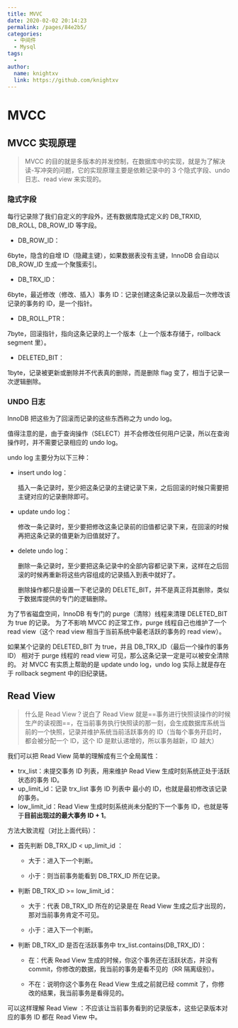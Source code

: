 ```yaml
---
title: MVVC
date: 2020-02-02 20:14:23
permalink: /pages/84e2b5/
categories:
  - 中间件
  - Mysql
tags:
  - 
author: 
  name: knightxv
  link: https://github.com/knightxv
---
```

# MVCC

## MVCC 实现原理

> MVCC 的目的就是多版本的并发控制，在数据库中的实现，就是为了解决读-写冲突的问题，它的实现原理主要是依赖记录中的 3 个隐式字段、undo 日志、read view 来实现的。

### 隐式字段

每行记录除了我们自定义的字段外，还有数据库隐式定义的 DB_TRXID, DB_ROLL, DB_ROW_ID 等字段。

-   DB_ROW_ID：

6byte，隐含的自增 ID（隐藏主键），如果数据表没有主键，InnoDB 会自动以 DB_ROW_ID 生成一个聚簇索引。

-   DB_TRX_ID：

6byte，最近修改（修改、插入）事务 ID：记录创建这条记录以及最后一次修改该记录的事务的 ID，是一个指针。

-   DB_ROLL_PTR：

7byte，回滚指针，指向这条记录的上一个版本（上一个版本存储于，rollback segment 里）。

-   DELETED_BIT：

1byte，记录被更新或删除并不代表真的删除，而是删除 flag 变了，相当于记录一次逻辑删除。

### UNDO 日志

InnoDB 把这些为了回滚而记录的这些东西称之为 undo log。

值得注意的是，由于查询操作（SELECT）并不会修改任何用户记录，所以在查询操作时，并不需要记录相应的 undo log。

undo log 主要分为以下三种：

-   insert undo log：

    插入一条记录时，至少把这条记录的主键记录下来，之后回滚的时候只需要把主键对应的记录删除即可。

-   update undo log：

    修改一条记录时，至少要把修改这条记录前的旧值都记录下来，在回滚的时候再把这条记录的值更新为旧值就好了。

-   delete undo log：

    删除一条记录时，至少要把这条记录中的全部内容都记录下来，这样在之后回滚的时候再重新将这些内容组成的记录插入到表中就好了。

    删除操作都只是设置一下老记录的 DELETE_BIT，并不是真正将其删除，类似于数据库提供的专门的逻辑删除。

为了节省磁盘空间，InnoDB 有专门的 purge（清除）线程来清理 DELETED_BIT 为 true 的记录。
为了不影响 MVCC 的正常工作，purge 线程自己也维护了一个 read view（这个 read view 相当于当前系统中最老活跃的事务的 read view）。

如果某个记录的 DELETED_BIT 为 true，并且 DB_TRX_ID（最后一个操作的事务 ID） 相对于 purge 线程的 read view 可见，那么这条记录一定是可以被安全清除的。
对 MVCC 有实质上帮助的是 update undo log，undo log 实际上就是存在于 rollback segment 中的旧纪录链。

## Read View

> 什么是 Read View？说白了 Read View 就是==事务进行快照读操作的时候生产的读视图==，在当前事务执行快照读的那一刻，会生成数据库系统当前的一个快照，记录并维护系统当前活跃事务的 ID（当每个事务开启时，都会被分配一个 ID，这个 ID 是默认递增的，所以事务越新，ID 越大）

我们可以把 Read View 简单的理解成有三个全局属性：

-   trx_list：未提交事务 ID 列表，用来维护 Read View 生成时刻系统正处于活跃状态的事务 ID。
-   up_limit_id：记录 trx_list 事务 ID 列表中 最小的 ID，也就是最初修改该记录的事务。
-   low_limit_id：Read View 生成时刻系统尚未分配的下一个事务 ID，也就是等于**目前出现过的最大事务 ID + 1**。

方法大致流程（对比上面代码）：

-   首先判断 DB_TRX_ID < up_limit_id ：

    -   大于：进入下一个判断。

    -   小于：则当前事务能看到 DB_TRX_ID 所在记录。

-   判断 DB_TRX_ID >= low_limit_id：

    -   大于：代表 DB_TRX_ID 所在的记录是在 Read View 生成之后才出现的，那对当前事务肯定不可见。

    -   小于：进入下一个判断。

-   判断 DB_TRX_ID 是否在活跃事务中 trx_list.contains(DB_TRX_ID)：

    -   在：代表 Read View 生成的时候，你这个事务还在活跃状态，并没有 commit，你修改的数据，我当前的事务是看不见的（RR 隔离级别）。

    -   不在：说明你这个事务在 Read View 生成之前就已经 commit 了，你修改的结果，我当前事务是看得见的。

可以这样理解 Read View ：不应该让当前事务看到的记录版本，这些记录版本对应的事务 ID 都在 Read View 中。
